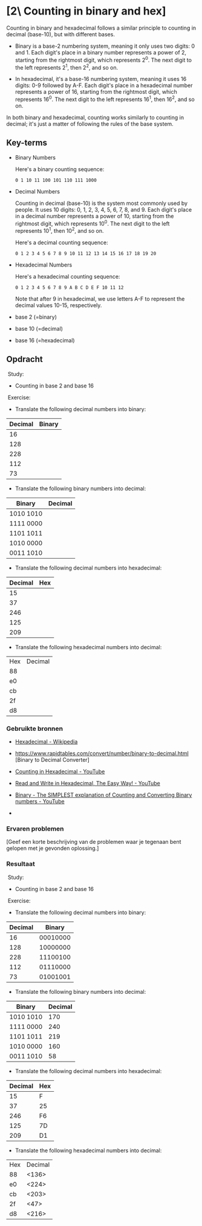 # [2\ Counting in binary and hex]

Counting in binary and hexadecimal follows a similar principle to counting in decimal (base-10), but with different bases.

- Binary is a base-2 numbering system, meaning it only uses two digits: 0 and 1. Each digit's place in a binary number represents a power of 2, starting from the rightmost digit, which represents 2<sup>0</sup>. The next digit to the left represents 2<sup>1</sup>, then 2<sup>2</sup>, and so on. 

- In hexadecimal, it's a base-16 numbering system, meaning it uses 16 digits: 0-9 followed by A-F. Each digit's place in a hexadecimal number represents a power of 16, starting from the rightmost digit, which represents 16<sup>0</sup>. The next digit to the left represents 16<sup>1</sup>, then 16<sup>2</sup>, and so on.

In both binary and hexadecimal, counting works similarly to counting in decimal; it's just a matter of following the rules of the base system.

## Key-terms

- Binary Numbers
  
  Here's a binary counting sequence:
  
  `0 1 10 11 100 101 110 111 1000`

- Decimal Numbers
  
  Counting in decimal (base-10) is the system most commonly used by people. It uses 10 digits: 0, 1, 2, 3, 4, 5, 6, 7, 8, and 9. Each digit's place in a decimal number represents a power of 10, starting from the rightmost digit, which represents 10<sup>0</sup>. The next digit to the left represents 10<sup>1</sup>, then 10<sup>2</sup>, and so on.
  
  Here's a decimal counting sequence:
  
  `0 1 2 3 4 5 6 7 8 9 10 11 12 13 14 15 16 17 18 19 20`

- Hexadecimal Numbers
  
  Here's a hexadecimal counting sequence:
  
  `0 1 2 3 4 5 6 7 8 9 A B C D E F 10 11 12`
  
  Note that after 9 in hexadecimal, we use letters A-F to represent the decimal values 10-15, respectively.

- base 2 (=binary)

- base 10 (=decimal)

- base 16 (=hexadecimal)

## Opdracht

 Study:

- Counting in base 2 and base 16

 Exercise:

- Translate the following decimal numbers into binary:

| **Decimal** | **Binary** |
| ----------- | ---------- |
| 16          |            |
| 128         |            |
| 228         |            |
| 112         |            |
| 73          |            |

- Translate the following binary numbers into decimal:

| **Binary** | **Decimal** |
| ---------- | ----------- |
| 1010 1010  |             |
| 1111 0000  |             |
| 1101 1011  |             |
| 1010 0000  |             |
| 0011 1010  |             |

- Translate the following decimal numbers into hexadecimal:

| Decimal | Hex |
| ------- | --- |
| 15      |     |
| 37      |     |
| 246     |     |
| 125     |     |
| 209     |     |

- Translate the following hexadecimal numbers into decimal:

|     |         |
| --- | ------- |
| Hex | Decimal |
| 88  | <br>    |
| e0  | <br>    |
| cb  | <br>    |
| 2f  | <br>    |
| d8  | <br>    |

### Gebruikte bronnen

- [Hexadecimal - Wikipedia](https://en.wikipedia.org/wiki/Hexadecimal)

- https://www.rapidtables.com/convert/number/binary-to-decimal.html [Binary to Decimal Converter]

- [Counting in Hexadecimal - YouTube](https://www.youtube.com/watch?v=kYTQcZu3C0o)

- [Read and Write in Hexadecimal, The Easy Way! - YouTube](https://www.youtube.com/watch?v=bt4zavZCrLg)

- [Binary - The SIMPLEST explanation of Counting and Converting Binary numbers - YouTube](https://www.youtube.com/watch?v=RrJXLdv1i74)

-  

### Ervaren problemen

[Geef een korte beschrijving van de problemen waar je tegenaan bent gelopen met je gevonden oplossing.]

### Resultaat

 Study:

- Counting in base 2 and base 16

 Exercise:

- Translate the following decimal numbers into binary:

| **Decimal** | **Binary** |
| ----------- | ---------- |
| 16          | 00010000   |
| 128         | 10000000   |
| 228         | 11100100   |
| 112         | 01110000   |
| 73          | 01001001   |

- Translate the following binary numbers into decimal:

| **Binary** | **Decimal** |
| ---------- | ----------- |
| 1010 1010  | 170         |
| 1111 0000  | 240         |
| 1101 1011  | 219         |
| 1010 0000  | 160         |
| 0011 1010  | 58          |

- Translate the following decimal numbers into hexadecimal:

| Decimal | Hex |
| ------- | --- |
| 15      | F   |
| 37      | 25  |
| 246     | F6  |
| 125     | 7D  |
| 209     | D1  |

- Translate the following hexadecimal numbers into decimal:

|     |         |
| --- | ------- |
| Hex | Decimal |
| 88  | <136>   |
| e0  | <224>   |
| cb  | <203>   |
| 2f  | <47>    |
| d8  | <216>   |
